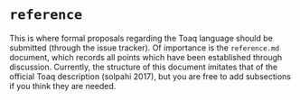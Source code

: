 # `reference`

This is where formal proposals regarding the Toaq language should be submitted (through the issue tracker). Of importance is the `reference.md` document, which records all points which have been established through discussion. Currently, the structure of this document imitates that of the official Toaq description (solpahi 2017), but you are free to add subsections if you think they are needed.
